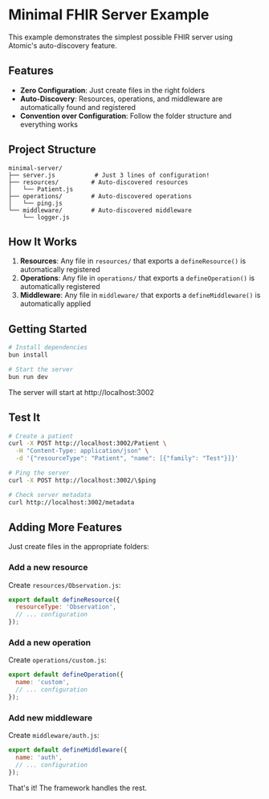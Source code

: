 # Minimal FHIR Server Example

This example demonstrates the simplest possible FHIR server using Atomic's auto-discovery feature.

## Features

- **Zero Configuration**: Just create files in the right folders
- **Auto-Discovery**: Resources, operations, and middleware are automatically found and registered
- **Convention over Configuration**: Follow the folder structure and everything works

## Project Structure

```
minimal-server/
├── server.js           # Just 3 lines of configuration!
├── resources/         # Auto-discovered resources
│   └── Patient.js    
├── operations/        # Auto-discovered operations
│   └── ping.js       
└── middleware/        # Auto-discovered middleware
    └── logger.js     
```

## How It Works

1. **Resources**: Any file in `resources/` that exports a `defineResource()` is automatically registered
2. **Operations**: Any file in `operations/` that exports a `defineOperation()` is automatically registered
3. **Middleware**: Any file in `middleware/` that exports a `defineMiddleware()` is automatically applied

## Getting Started

```bash
# Install dependencies
bun install

# Start the server
bun run dev
```

The server will start at http://localhost:3002

## Test It

```bash
# Create a patient
curl -X POST http://localhost:3002/Patient \
  -H "Content-Type: application/json" \
  -d '{"resourceType": "Patient", "name": [{"family": "Test"}]}'

# Ping the server
curl -X POST http://localhost:3002/\$ping

# Check server metadata
curl http://localhost:3002/metadata
```

## Adding More Features

Just create files in the appropriate folders:

### Add a new resource
Create `resources/Observation.js`:
```javascript
export default defineResource({
  resourceType: 'Observation',
  // ... configuration
});
```

### Add a new operation
Create `operations/custom.js`:
```javascript
export default defineOperation({
  name: 'custom',
  // ... configuration
});
```

### Add new middleware
Create `middleware/auth.js`:
```javascript
export default defineMiddleware({
  name: 'auth',
  // ... configuration
});
```

That's it! The framework handles the rest.